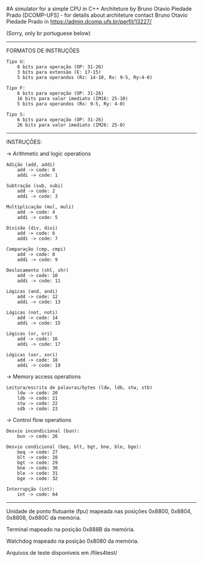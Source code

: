 #A simulator for a simple CPU in C++
Architeture by Bruno Otavio Piedade Prado [DCOMP-UFS] - for details about architeture contact Bruno Otavio Piedade Prado in https://admin.dcomp.ufs.br/perfil/13227/

(Sorry, only br portuguese below)

---------

FORMATOS DE INSTRUÇÕES

	Tipo U: 
		6 bits para operação (OP: 31-26)
		3 bits para extensão (E: 17-15)
		5 bits para operandos (Rz: 14-10, Rx: 9-5, Ry:4-0)

	Tipo F:
		6 bits para operação (OP: 31-26)
		16 bits para valor imediato (IM16: 25-10)
		5 bits para operandos (Rx: 9-5, Ry: 4-0)

	Tipo S:
		6 bits para operação (OP: 31-26)
		26 bits para valor imediato (IM26: 25-0)

------

INSTRUÇÕES:

-> Arithmetic and logic operations

	Adição (add, addi)
		add -> code: 0
		addi -> code: 1

	Subtração (sub, subi)
		add -> code: 2
		addi -> code: 3

	Multiplicação (mul, muli)
		add -> code: 4
		addi -> code: 5

	Divisão (div, divi)
		add -> code: 6
		addi -> code: 7

	Comparação (cmp, cmpi)
		add -> code: 8
		addi -> code: 9

	Deslocamento (shl, shr)
		add -> code: 10
		addi -> code: 11

	Lógicas (and, andi)
		add -> code: 12
		addi -> code: 13

	Lógicas (not, noti)
		add -> code: 14
		addi -> code: 15

	Lógicas (or, ori)
		add -> code: 16
		addi -> code: 17

	Lógicas (xor, xori)
		add -> code: 18
		addi -> code: 19

-> Memory access operations

	Leitura/escrita de palavras/bytes (ldw, ldb, stw, stb)
		ldw -> code: 20
		ldb -> code: 21
		stw -> code: 22
		sdb -> code: 23

-> Control flow operations

	Desvio incondicional (bun):
		bun -> code: 26

	Desvio condicional (beq, blt, bgt, bne, ble, bge):
		beq -> code: 27
		blt -> code: 28
		bgt -> code: 29
		bne -> code: 30
		ble -> code: 31
		bge -> code: 32

	Interrupção (int):
		int -> code: 64


-------

Unidade de ponto flutuante (fpu) mapeada nas posições 0x8800, 0x8804, 0x8808, 0x880C da memória.

Terminal mapeado na posição 0x888B da memória.

Watchdog mapeado na posição 0x8080 da memória.

Arquivos de teste disponíveis em /files4test/ 
